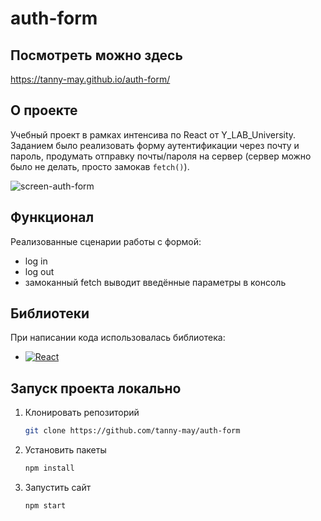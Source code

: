 # auth-form

## Посмотреть можно здесь 
https://tanny-may.github.io/auth-form/

## О проекте
Учебный проект в рамках интенсива по React от Y_LAB_University. Заданием было реализовать форму аутентификации через почту и пароль, продумать отправку почты/пароля на сервер (сервер можно было не делать, просто замокав `fetch()`). 

![screen-auth-form](https://github.com/tanny-may/auth-form/assets/111642725/28101971-b7b8-4998-b033-0ffd9f7fa87e)

## Функционал
Реализованные сценарии работы с формой:
* log in
* log out
* замоканный fetch выводит введённые параметры в консоль 

## Библиотеки
При написании кода использовалась библиотека:
* [![React][React.js]][React-url]

## Запуск проекта локально
1. Клонировать репозиторий
   ```sh
   git clone https://github.com/tanny-may/auth-form
   ```
2. Установить пакеты
   ```sh
   npm install
   ```
3. Запустить сайт
   ```sh
   npm start
   ```

<!-- MARKDOWN LINKS & IMAGES -->
[React.js]: https://img.shields.io/badge/React-20232A?style=flat&logo=react&logoColor=61DAFB
[React-url]: https://reactjs.org/
